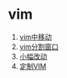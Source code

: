 # vim

1. [vim中移动](./vim中移动.md#vim中移动)    
2. [vim分割窗口](./vim分割窗口.md#vim分割窗口)
3. [小幅改动](./小幅改动.md#小幅改动)
4. [定制VIM](./定制VIM.md#定制VIM)
